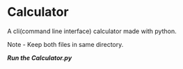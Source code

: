 # Calculator
A cli(command line interface) calculator made with python.

Note - Keep both files in same directory.

***Run the Calculator.py***
